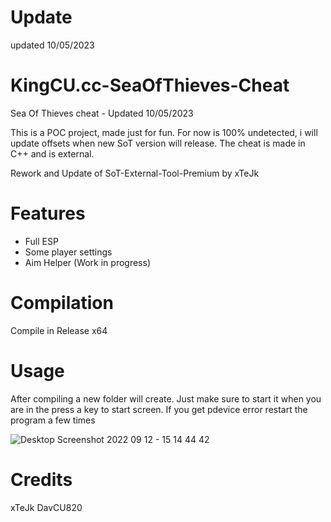 # Update

updated 10/05/2023

# KingCU.cc-SeaOfThieves-Cheat

Sea Of Thieves cheat - Updated 10/05/2023

This is a POC project, made just for fun.
For now is 100% undetected, i will update offsets when new SoT version will release.
The cheat is made in C++ and is external.


Rework and Update of SoT-External-Tool-Premium by xTeJk

# Features 

- Full ESP
- Some player settings
- Aim Helper (Work in progress)

# Compilation

Compile in Release x64

# Usage

After compiling a new folder will create.
Just make sure to start it when you are in the press a key to start screen.
If you get pdevice error restart the program a few times

![Desktop Screenshot 2022 09 12 - 15 14 44 42](https://user-images.githubusercontent.com/107511158/193579090-284759be-3866-4365-96e4-da8fa01d538e.png)

# Credits

xTeJk
DavCU820 

